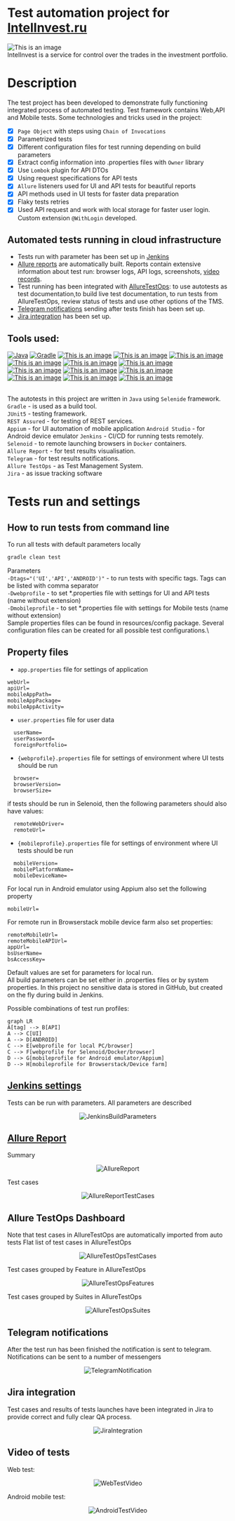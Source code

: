 # Test automation project for [IntelInvest.ru](https://intelinvest.ru)
![This is an image](/readmeresources/icons/index_logo.png)\
IntelInvest is a service for control over the trades in the investment portfolio. 

# <a name="Description">Description</a>

The test project has been developed to demonstrate fully functioning integrated process of automated testing.
Test framework contains Web,API and Mobile tests.
Some technologies and tricks used in the project:

- [x] `Page Object` with steps using `Chain of Invocations`
- [x] Parametrized tests
- [x] Different configuration files for test running depending on build parameters
- [x] Extract config information into .properties files with `Owner` library
- [x] Use `Lombok` plugin for API DTOs
- [x] Using request specifications for API tests
- [x] `Allure` listeners used for UI and API tests for beautiful reports
- [x] API methods used in UI tests for faster data preparation
- [x] Flaky tests retries
- [x] Used API request and work with local storage for faster user login.
  Custom extension `@WithLogin` developed.

## <a>Automated tests running in cloud infrastructure</a>
- Tests run with parameter has been set up in [Jenkins](#HowToRunInJenkins)
- [Allure reports](#Allure) are automatically built. Reports contain extensive information about test run:
  browser logs, API logs, screenshots, [video records](#Video).
- Test running has been integrated with [AllureTestOps](#AllureTestOps): to use autotests as test documentation,to build live test documentation,
  to run tests from AllureTestOps, review status of tests and use other options of the TMS.
- [Telegram notifications](#TelegramNotifications) sending after tests finish has been set up.
- [Jira integration](#Jira) has been set up.

## Tools used:
<a href="https://www.java.com/">![Java](/readmeresources/icons/Java.png)</a>
<a href="https://gradle.org/">![Gradle](/readmeresources/icons/Gradle.png)</a>
<a href="https://www.jetbrains.com/idea/">![This is an image](/readmeresources/icons/Intelij_IDEA.png)</a>
<a href="https://selenide.org/">![This is an image](/readmeresources/icons/Selenide.png)</a>
<a href="https://rest-assured.io/">![This is an image](/readmeresources/icons/Rest-Assured.png)</a>
<a href="http://appium.io/docs/en/2.0/">![This is an image](/readmeresources/icons/appium.png)</a>
<a href="https://developer.android.com/studio">![This is an image](/readmeresources/icons/androidstudio.png)</a>
<a href="https://aerokube.com/selenoid/latest/">![This is an image](/readmeresources/icons/Selenoid.png)</a>
<a href="https://junit.org/junit5/">![This is an image](/readmeresources/icons/JUnit5.png)</a>
<a href="https://www.jenkins.io/">![This is an image](/readmeresources/icons/Jenkins.png)</a>
<a href="https://qameta.io/allure-report/">![This is an image](/readmeresources/icons/Allure_Report.png)</a>
<a href="https://qameta.io/">![This is an image](/readmeresources/icons/AllureTestOps.png)</a>
<a href="https://telegram.org/">![This is an image](/readmeresources/icons/Telegram.png)</a>
<a href="https://www.atlassian.com/software/jira">![This is an image](/readmeresources/icons/Jira.png)</a></br></br>

The autotests in this project are written in `Java` using `Selenide` framework.\
`Gradle` - is used as a build tool.  \
`JUnit5` - testing framework.\
`REST Assured` - for testing of REST services.\
`Appium` - for UI automation of mobile application
`Android Studio` - for Android device emulator
`Jenkins` - CI/CD for running tests remotely.\
`Selenoid` - to remote launching browsers in `Docker` containers.\
`Allure Report` - for test results visualisation.\
`Telegram` - for test results notifications.\
`Allure TestOps` - as Test Management System.\
`Jira` - as issue tracking software

# <a name="HowToRun">Tests run and settings</a>

## <a name="HowToRunCommandLine">How to run tests from command line</a>
To run all tests with default parameters locally
```bash
gradle clean test
```

Parameters\
`-Dtags="('UI','API','ANDROID')"` - to run tests with specific tags. Tags can be listed with comma separator\
`-Dwebprofile` - to set *.properties file with settings for UI and API tests (name without extension)\
`-Dmobileprofile` - to set *.properties file with settings for Mobile tests (name without extension)\
Sample properties files can be found in resources/config package. Several configuration files can be created for all 
possible test configurations.\

## <a name="PropertyFiles">Property files</a>

- `app.properties` file for settings of application
```properties
webUrl=
apiUrl=
mobileAppPath=
mobileAppPackage=
mobileAppActivity=
```
- `user.properties` file for user data
```properties
  userName=
  userPassword=
  foreignPortfolio=
```
- `{webprofile}.properties` file for settings of environment where UI tests should be run
```properties
  browser=
  browserVersion= 
  browserSize= 
```
if tests should be run in Selenoid, then the following parameters should also have values:
```properties
  remoteWebDriver= 
  remoteUrl=
```
- `{mobileprofile}.properties` file for settings of environment where UI tests should be run
```properties
  mobileVersion=
  mobilePlatformName=
  mobileDeviceName=
```
For local run in Android emulator using Appium also set the following property
```properties
mobileUrl=
```
For remote run in Browserstack mobile device farm also set properties:
```properties
remoteMobileUrl=
remoteMobileAPIUrl=
appUrl=
bsUserName=
bsAccessKey=
```
Default values are set for parameters for local run.\
All build parameters can be set either in .properties files or by system properties. 
In this project no sensitive data is stored in GitHub, but created on the fly during build in Jenkins.

Possible combinations of test run profiles:
```mermaid
graph LR
A[tag] --> B[API]
A --> C[UI]
A --> D[ANDROID]
C --> E[webprofile for local PC/browser]
C --> F[webprofile for Selenoid/Docker/browser]
D --> G[mobileprofile for Android emulator/Appium]
D --> H[mobileprofile for Browserstack/Device farm]
```

## <a name="HowToRunInJenkins" href="https://jenkins.autotests.cloud/job/C19_barvinok61_diplom_project/">Jenkins settings</a>
Tests can be run with parameters. All parameters are described
<p  align="center">
<img src="readmeresources/screenshots/Jenkins_screen_parameters.png" alt="JenkinsBuildParameters">
</p>

## <a name="Allure" href="https://jenkins.autotests.cloud/job/C19_barvinok61_diplom_project/89/allure/">Allure Report</a>
Summary
<p  align="center">
<img src="readmeresources/screenshots/Allure_Report_Summary.png" alt="AllureReport">
</p>
Test cases
<p  align="center">
<img src="readmeresources/screenshots/Allure_Report_TestCases.png" alt="AllureReportTestCases">
</p>

## <a name="AllureTestOps">Allure TestOps Dashboard</a>
Note that test cases in AllureTestOps are automatically imported from auto tests
Flat list of test cases in AllureTestOps
<p  align="center">
<img src="readmeresources/screenshots/ATO_testcases.png" alt="AllureTestOpsTestCases">
</p>

Test cases grouped by Feature in AllureTestOps
<p  align="center">
<img src="readmeresources/screenshots/ATO_features.png" alt="AllureTestOpsFeatures">
</p>

Test cases grouped by Suites in AllureTestOps
<p  align="center">
<img src="readmeresources/screenshots/ATO_testsuites.png" alt="AllureTestOpsSuites">
</p>

## <a name="TelegramNotifications">Telegram notifications</a>
After the test run has been finished the notification is sent to telegram. Notifications can be sent to a number of messengers
<p  align="center">
<img src="readmeresources/screenshots/telegram_notification.png" alt="TelegramNotification" >
</p>


## <a name="Jira">Jira integration</a>
Test cases and results of tests launches have been integrated in Jira to provide correct and fully clear QA process.
<p  align="center">
<img src="readmeresources/screenshots/Jira_integration.png" alt="JiraIntegration" >
</p>


## <a name="Video">Video of tests</a>
Web test:
<p align="center">
  <img src="readmeresources/video/video_selenoid.gif" alt="WebTestVideo">
</p>

Android mobile test:
<p align="center">
  <img src="readmeresources/video/video_browserstack.gif" alt="AndroidTestVideo">
</p>
